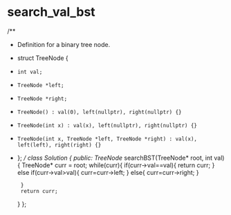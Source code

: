 # search_val_bst
/**
 * Definition for a binary tree node.
 * struct TreeNode {
 *     int val;
 *     TreeNode *left;
 *     TreeNode *right;
 *     TreeNode() : val(0), left(nullptr), right(nullptr) {}
 *     TreeNode(int x) : val(x), left(nullptr), right(nullptr) {}
 *     TreeNode(int x, TreeNode *left, TreeNode *right) : val(x), left(left), right(right) {}
 * };
 */
class Solution {
public:
    TreeNode* searchBST(TreeNode* root, int val) {
        TreeNode* curr = root;
        while(curr){
            if(curr->val==val){
                return curr;
            }
            else if(curr->val>val){
                curr=curr->left;
            }
            else{
                curr=curr->right;
            }
            
        }
        return curr;
    }
};
